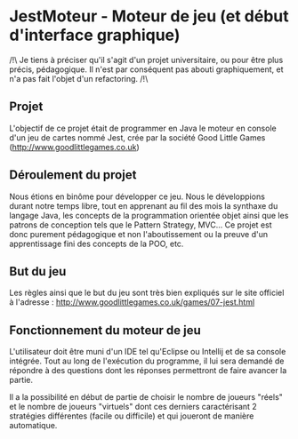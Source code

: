 # JestMoteur - Moteur de jeu (et début d'interface graphique)
/!\ Je tiens à préciser qu'il s'agit d'un projet universitaire, ou pour être plus précis, pédagogique. Il n'est par conséquent pas abouti graphiquement, et n'a pas fait l'objet d'un refactoring. /!\

## Projet

L'objectif de ce projet était de programmer en Java le moteur en console d'un jeu de cartes nommé Jest,
crée par la société Good Little Games (http://www.goodlittlegames.co.uk)

## Déroulement du projet

Nous étions en binôme pour développer ce jeu. Nous le développions durant notre temps libre, tout en apprenant au fil des mois la synthaxe du langage Java, les concepts de la programmation orientée objet ainsi que les patrons de conception tels que le Pattern Strategy, MVC...
Ce projet est donc purement pédagogique et non l'aboutissement ou la preuve d'un apprentissage fini des concepts de la POO, etc.

## But du jeu
Les règles ainsi que le but du jeu sont très bien expliqués sur le site officiel à l'adresse : http://www.goodlittlegames.co.uk/games/07-jest.html

## Fonctionnement du moteur de jeu
L'utilisateur doit être muni d'un IDE tel qu'Eclipse ou Intellij et de sa console intégrée.
Tout au long de l'exécution du programme, il lui sera demandé de répondre à des questions dont les réponses permettront de faire avancer la partie.

Il a la possibilité en début de partie de choisir le nombre de joueurs "réels" et le nombre de joueurs "virtuels" dont ces derniers caractérisant 2 stratégies différentes (facile ou difficile) et qui joueront de manière automatique.
